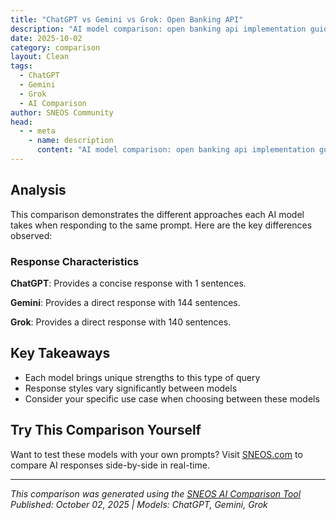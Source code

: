 ```yaml
---
title: "ChatGPT vs Gemini vs Grok: Open Banking API"
description: "AI model comparison: open banking api implementation guide..."
date: 2025-10-02
category: comparison
layout: Clean
tags:
  - ChatGPT
  - Gemini
  - Grok
  - AI Comparison
author: SNEOS Community
head:
  - - meta
    - name: description
      content: "AI model comparison: open banking api implementation guide..."
---
```


<ChatComparison
  title="ChatGPT vs Gemini vs Grok: Open Banking API"
  prompt="open banking api implementation guide"
  :responses='{
    "ChatGPT": "Error calling OpenAI API.",
    "Gemini": "Okay, let\u0027s create a comprehensive implementation guide for Open Banking APIs. This guide will cover key aspects, from understanding the fundamentals to practical implementation steps.\n\n**Open Banking API Implementation Guide**\n\n**1. Introduction to Open Banking**\n\n*   **What is Open Banking?** Open Banking is a secure and standardized way for third-party providers (TPPs) to access a customer\u0027s financial data and initiate payments on their behalf with the customer\u0027s explicit consent.  It aims to increase competition, innovation, and transparency in the financial services industry.\n*   **Key Players:**\n    *   **Account Servicing Payment Service Providers (ASPSPs):** Banks and financial institutions holding customer accounts.  They are obligated to provide APIs for TPP access.\n    *   **Third-Party Providers (TPPs):**  Organizations using the APIs to offer services like account aggregation, payment initiation, and personalized financial advice.\n    *   **Customers:**  The end-users who grant consent to TPPs to access their data or initiate payments.\n    *   **Regulatory Bodies:**  Organizations like the UK\u0027s CMA, the EU\u0027s EBA, and others that define Open Banking standards and regulations.\n*   **Benefits of Open Banking:**\n    *   **For Customers:**  Better financial insights, personalized services, easier payment experiences, and increased control over their data.\n    *   **For TPPs:** Access to a wider customer base, opportunities for innovation, and the ability to offer more comprehensive financial solutions.\n    *   **For ASPSPs:**  Potential for new revenue streams, improved customer engagement, and enhanced innovation.\n*   **Regulatory Landscape:**  Open Banking implementations are heavily driven by regulations like PSD2 (Payment Services Directive 2) in Europe, the UK Open Banking Implementation Entity (OBIE), and similar initiatives in other countries (Australia, Canada, etc.). Understanding these regulations is crucial.\n\n**2. Understanding the Open Banking APIs**\n\n*   **Core API Functionality:**  Open Banking APIs generally provide two main categories of functionality:\n    *   **Account Information Services (AIS):**  Allows TPPs to retrieve account details, balances, transaction history, and other relevant financial information.\n    *   **Payment Initiation Services (PIS):**  Enables TPPs to initiate payments from a customer\u0027s account with their explicit consent.\n*   **API Standards:**\n    *   **UK Open Banking (OBIE):**  A leading standard with well-defined specifications and testing frameworks.\n    *   **Berlin Group NextGenPSD2:**  Another widely adopted standard, particularly in Europe.\n    *   **Financial API (FAPI):**  Focuses on security and is often used in conjunction with other standards.\n    *   **STET:** A French standard.\n    *   **Considerations:**  Each country or region may have specific implementations or variations of these standards.\n*   **API Endpoints and Data Structures:**  Familiarize yourself with the specific API endpoints, request parameters, and response formats defined by the chosen standard.  Use the API documentation provided by the ASPSPs.\n*   **Key Data Elements:**\n    *   **Account IDs:**  Unique identifiers for bank accounts.\n    *   **Transaction Details:**  Amounts, dates, descriptions, and other relevant transaction information.\n    *   **Balances:**  Current and available balances.\n    *   **Payment Information:**  Beneficiary details, payment amounts, and reference information.\n*   **API Authentication and Authorization:**\n    *   **OAuth 2.0:** The industry-standard protocol for authorization.\n    *   **OpenID Connect (OIDC):**  An identity layer built on top of OAuth 2.0 for user authentication.\n    *   **Consent Management:**  A critical aspect of Open Banking.  Customers must explicitly grant consent to TPPs before accessing their data or initiating payments.  The consent flow typically involves redirecting the user to the ASPSP\u0027s authentication page.\n    *   **Two-Factor Authentication (2FA) / Strong Customer Authentication (SCA):** Required for payment initiation and often for account information access, ensuring a high level of security.\n    *   **Certificates:**  TPPs need to obtain eIDAS certificates (Qualified Website Authentication Certificates - QWACs) to identify themselves to ASPSPs.\n\n**3. Implementation Steps for TPPs**\n\n1.  **Registration and Onboarding:**\n    *   **Regulatory Authorization:**  Obtain necessary regulatory licenses or authorizations to operate as a TPP in the relevant jurisdiction.  This often involves demonstrating compliance with security and data privacy requirements.\n    *   **Registration with ASPSPs:** Register with the ASPSPs you intend to integrate with. This typically involves providing company information, certificates, and details about your services.\n    *   **API Key Generation:**  Obtain API keys or credentials from the ASPSPs to access their APIs.\n2.  **Environment Setup:**\n    *   **Sandbox Environment:**  Utilize the sandbox environments provided by ASPSPs for testing and development.\n    *   **Development Tools:**  Choose appropriate programming languages, libraries, and frameworks for API integration. Popular choices include Python, Java, Node.js, and libraries like requests, Spring, or Express.js.\n    *   **API Client Libraries:**  Consider using pre-built API client libraries provided by the ASPSPs or third-party vendors to simplify API interactions.\n3.  **Consent Flow Implementation:**\n    *   **User Interface:** Design a clear and user-friendly interface to explain the data or payment access being requested and guide the user through the consent process.\n    *   **Redirection to ASPSP:**  Redirect the user to the ASPSP\u0027s authentication page to authenticate and grant consent.\n    *   **Callback Handling:**  Handle the callback from the ASPSP after the user grants or denies consent. This callback will typically contain an authorization code or error information.\n    *   **Token Exchange:**  Exchange the authorization code for an access token that can be used to access the APIs.\n    *   **Consent Revocation:**  Provide a mechanism for users to revoke consent at any time.\n4.  **API Integration:**\n    *   **API Calls:**  Use the access token to make API calls to retrieve account information or initiate payments.\n    *   **Error Handling:** Implement robust error handling to gracefully handle API errors and provide informative messages to the user.\n    *   **Data Validation:** Validate the data received from the APIs to ensure its accuracy and integrity.\n    *   **Data Storage and Security:**  Store sensitive data securely, complying with data privacy regulations like GDPR.  Encrypt sensitive data at rest and in transit.\n    *   **Rate Limiting:** Be aware of and adhere to rate limits imposed by the ASPSPs to avoid being throttled.\n5.  **Security Considerations:**\n    *   **Secure Coding Practices:**  Follow secure coding practices to prevent vulnerabilities such as injection attacks, cross-site scripting (XSS), and cross-site request forgery (CSRF).\n    *   **Token Management:**  Securely store and manage access tokens.\n    *   **Regular Security Audits:**  Conduct regular security audits and penetration testing to identify and address potential vulnerabilities.\n    *   **Data Encryption:** Encrypt sensitive data at rest and in transit.\n6.  **Testing:**\n    *   **Unit Tests:**  Write unit tests to verify the functionality of individual components.\n    *   **Integration Tests:**  Perform integration tests to ensure that the TPP system integrates correctly with the ASPSP APIs.\n    *   **User Acceptance Testing (UAT):**  Involve end-users in testing the application to ensure that it meets their needs.\n    *   **Performance Testing:**  Conduct performance testing to ensure that the application can handle the expected load.\n7.  **Go-Live and Monitoring:**\n    *   **Production Environment:**  Deploy the application to the production environment.\n    *   **Monitoring:**  Monitor API usage, error rates, and performance metrics.\n    *   **Logging:**  Implement comprehensive logging to track API interactions and identify potential issues.\n    *   **Alerting:**  Set up alerts to notify you of critical errors or performance issues.\n\n**4. Implementation Steps for ASPSPs**\n\n1.  **API Development and Deployment:**\n    *   **API Design:** Design APIs that adhere to the chosen Open Banking standards.\n    *   **Security:** Implement robust security measures to protect customer data and prevent unauthorized access.\n    *   **Performance:**  Ensure that the APIs are performant and scalable.\n    *   **Documentation:**  Provide comprehensive API documentation for TPPs.\n    *   **Sandbox Environment:**  Create a sandbox environment for TPPs to test their applications.\n2.  **Security Infrastructure:**\n    *   **PKI Infrastructure:**  Establish a Public Key Infrastructure (PKI) for issuing and managing certificates.\n    *   **HSM:** Use Hardware Security Modules (HSMs) to securely store cryptographic keys.\n    *   **Intrusion Detection and Prevention Systems (IDPS):**  Implement IDPS to detect and prevent malicious activity.\n3.  **Consent Management System:**\n    *   **Consent UI:**  Develop a user-friendly consent UI that allows customers to grant or deny consent to TPPs.\n    *   **Consent Logging:**  Log all consent decisions for auditing purposes.\n    *   **Consent Revocation:**  Provide a mechanism for customers to revoke consent at any time.\n4.  **TP Registration and Onboarding:**\n    *   **Registration Process:**  Establish a clear and efficient registration process for TPPs.\n    *   **Security Assessment:**  Conduct security assessments of TPPs before granting them access to the APIs.\n5.  **Monitoring and Support:**\n    *   **API Monitoring:**  Monitor API usage, error rates, and performance metrics.\n    *   **TP Support:**  Provide support to TPPs integrating with the APIs.\n\n**5. Security Considerations (Detailed)**\n\n*   **Transport Layer Security (TLS):**  Use TLS 1.2 or higher to encrypt communication between TPPs and ASPSPs.\n*   **Data Encryption:** Encrypt sensitive data at rest and in transit.\n*   **Input Validation:**  Validate all input to prevent injection attacks.\n*   **Output Encoding:**  Encode all output to prevent XSS attacks.\n*   **Authentication and Authorization:**  Use OAuth 2.0 and OpenID Connect for authentication and authorization.\n*   **Role-Based Access Control (RBAC):**  Implement RBAC to restrict access to sensitive data and functionality.\n*   **Regular Security Audits:**  Conduct regular security audits and penetration testing to identify and address potential vulnerabilities.\n*   **Data Loss Prevention (DLP):**  Implement DLP measures to prevent sensitive data from being leaked.\n*   **Incident Response Plan:**  Develop and maintain an incident response plan to handle security breaches.\n\n**6. Testing and Certification**\n\n*   **Sandbox Testing:** Thoroughly test your implementation in the sandbox environments provided by the ASPSPs.\n*   **Conformance Testing:**  Use conformance testing tools to ensure that your implementation adheres to the Open Banking standards.\n*   **Security Testing:**  Conduct security testing to identify and address potential vulnerabilities.\n*   **Certification:**  Obtain certification from a recognized Open Banking certification body to demonstrate compliance with the standards.\n\n**7. Continuous Improvement**\n\n*   **Monitor API Performance:** Continuously monitor API performance and identify areas for improvement.\n*   **Gather Feedback:**  Solicit feedback from TPPs and customers to improve the API and the overall Open Banking experience.\n*   **Stay Up-to-Date:**  Stay up-to-date with the latest Open Banking standards and regulations.\n\n**Example Code Snippet (Python using Requests library)**\n\n\u0060\u0060\u0060python\nimport requests\nimport json\n\n# Configuration\nBASE_URL = \u0022https://api.examplebank.com/open-banking/v3.1\u0022  # Replace with the actual API base URL\nCLIENT_ID = \u0022your_client_id\u0022  # Replace with your client ID\nCLIENT_SECRET = \u0022your_client_secret\u0022  # Replace with your client secret\nACCESS_TOKEN = \u0022your_access_token\u0022  # Replace with your access token\n\n# Example: Get Account Information\n\ndef get_account_information(account_id):\n    url = f\u0022{BASE_URL}/accounts/{account_id}\u0022\n    headers = {\n        \u0022Authorization\u0022: f\u0022Bearer {ACCESS_TOKEN}\u0022,\n        \u0022Content-Type\u0022: \u0022application/json\u0022\n    }\n    try:\n        response = requests.get(url, headers=headers)\n        response.raise_for_status()  # Raise HTTPError for bad responses (4xx or 5xx)\n        account_data = response.json()\n        print(json.dumps(account_data, indent=4))  # Pretty print the JSON\n        return account_data\n    except requests.exceptions.RequestException as e:\n        print(f\u0022Error: {e}\u0022)\n        return None\n\n# Example Usage:\naccount_id_to_retrieve = \u00221234567890\u0022 #Replace with an actual ID\nget_account_information(account_id_to_retrieve)\n\u0060\u0060\u0060\n\n**Important Considerations:**\n\n*   **Compliance:**  Prioritize compliance with all relevant regulations.\n*   **User Experience:**  Design a seamless and intuitive user experience.  Clear communication is key.\n*   **Security:**  Implement robust security measures to protect customer data.\n*   **Scalability:**  Ensure that your system can scale to handle increasing traffic.\n*   **Documentation:**  Maintain comprehensive documentation for your API and your implementation.\n*   **Support:**  Provide excellent support to TPPs and customers.\n\nThis guide provides a comprehensive overview of Open Banking API implementation.  Remember to consult the specific documentation and requirements of the ASPSPs you are integrating with, as well as the relevant regulatory guidelines. Good luck!\n",
    "Grok": "Implementing an Open Banking API involves creating or integrating with a secure, standardized interface that allows third-party providers (TPPs) to access financial data and services from banks or financial institutions, typically with customer consent. Open Banking APIs are regulated in many regions (e.g., PSD2 in Europe, Open Banking UK) to ensure security, interoperability, and compliance. This guide walks you through the steps for designing, developing, and deploying an Open Banking API or integrating with one as a TPP.\n\n---\n\n### **1. Understand Open Banking Standards and Regulations**\nBefore implementation, familiarize yourself with the applicable regulations and standards in your region:\n- **PSD2 (Payment Services Directive 2)**: Mandatory in the EU, it governs access to customer data and payment initiation services.\n- **Open Banking UK**: A framework for secure data sharing and payment initiation in the UK.\n- **Berlin Group NextGenPSD2**: A widely adopted implementation standard for PSD2 APIs in Europe.\n- **OAuth 2.0**: Used for secure authorization between banks and TPPs.\n- **FAPI (Financial-grade API)**: A profile of OAuth 2.0 designed for high-security requirements in Open Banking.\n- **Regional Standards**: Check for specific standards in your region (e.g., Australia\u2019s Consumer Data Right, India\u2019s UPI).\n\n**Key Compliance Requirements**:\n- Strong Customer Authentication (SCA): Ensure two-factor authentication for user consent.\n- Data Protection: Comply with GDPR (EU) or equivalent data privacy laws.\n- API Security: Use TLS, mutual authentication, and secure token mechanisms.\n\n**Action**: Research local regulations, join relevant sandboxes (e.g., Open Banking UK Sandbox), and review documentation from standards bodies.\n\n---\n\n### **2. Define the Use Case**\nDecide whether you are:\n- A **Bank** providing an API for TPPs to access customer data or initiate payments.\n- A **Third-Party Provider (TPP)** building an application to consume bank APIs for services like account aggregation or payment initiation.\n\n**Common Use Cases**:\n- Account Information Services (AIS): Retrieve account balances, transaction history, etc.\n- Payment Initiation Services (PIS): Initiate payments directly from user accounts.\n- Consent Management: Handle user consent for data sharing.\n\n**Action**: Identify your role (bank or TPP) and define the specific services to offer or consume.\n\n---\n\n### **3. Technical Architecture for Open Banking API**\n#### For Banks (API Providers):\n1. **Design API Specifications**:\n   - Use RESTful design principles.\n   - Align with standards like Berlin Group NextGenPSD2 or Open Banking UK specifications.\n   - Define endpoints for:\n     - Consent management (\u0060/consents\u0060)\n     - Account information (\u0060/accounts\u0060, \u0060/transactions\u0060, \u0060/balances\u0060)\n     - Payment initiation (\u0060/payments\u0060)\n   - Use JSON for data exchange and provide Swagger/OpenAPI documentation.\n\n2. **Authentication \u0026 Authorization**:\n   - Implement OAuth 2.0 with FAPI for secure authorization.\n   - Use mutual TLS (mTLS) for client authentication between TPP and bank.\n   - Issue access tokens and refresh tokens to TPPs after user consent.\n   - Integrate with a consent management system to store and manage user permissions.\n\n3. **Security**:\n   - Use HTTPS with TLS 1.2/1.3 for data encryption.\n   - Implement message signing (e.g., HTTP Signatures or JWS) to ensure data integrity.\n   - Validate TPP certificates issued by a Qualified Trust Service Provider (QTSP) under eIDAS (in the EU).\n\n4. **Backend Integration**:\n   - Connect the API to core banking systems to fetch account data or process payments.\n   - Use middleware or an API gateway (e.g., Apigee, Kong, or AWS API Gateway) for rate limiting, logging, and monitoring.\n\n5. **Testing \u0026 Sandbox**:\n   - Provide a sandbox environment for TPPs to test API integrations.\n   - Include mock data and simulate real-world scenarios.\n\n#### For TPPs (API Consumers):\n1. **Register with Regulatory Authorities**:\n   - Obtain necessary licenses (e.g., AISP or PISP under PSD2).\n   - Register with banks or central directories (e.g., Open Banking Directory in the UK).\n\n2. **Integrate with Bank APIs**:\n   - Study API documentation provided by banks.\n   - Implement OAuth 2.0 client flows (Authorization Code Flow with PKCE is common).\n   - Use mTLS for secure communication with bank APIs.\n   - Handle user consent by redirecting users to the bank\u2019s authorization page.\n\n3. **Consent \u0026 Data Handling**:\n   - Store access tokens securely and refresh them as needed.\n   - Comply with data minimization principles\u2014only request data necessary for the service.\n   - Provide clear UX for users to grant and revoke consent.\n\n**Action**: Choose the right tools (e.g., Postman for testing, OpenID Connect libraries for authentication) and ensure your architecture supports scalability and security.\n\n---\n\n### **4. Key Implementation Steps**\n#### Step 1: Set Up Development Environment\n- **For Banks**: Build or use existing API management platforms (e.g., WSO2, Red Hat Fuse) to expose endpoints.\n- **For TPPs**: Set up a development environment with tools to interact with bank APIs (e.g., Postman, SDKs).\n\n#### Step 2: Implement Authentication\n- Use OAuth 2.0 libraries like \u0060Okta\u0060 or \u0060Auth0\u0060 for secure token management.\n- For Banks: Set up an authorization server to issue tokens.\n- For TPPs: Implement client-side logic to handle token exchange and consent flows.\n\n**Sample OAuth 2.0 Flow (Authorization Code Flow)**:\n\u0060\u0060\u0060bash\n# Step 1: Redirect user to bank\u0027s authorization page\nGET /authorize?client_id=YOUR_CLIENT_ID\u0026redirect_uri=YOUR_REDIRECT_URI\u0026response_type=code\u0026scope=ais\n\n# Step 2: After user consent, bank redirects to TPP with authorization code\nGET /redirect_uri?code=AUTH_CODE\n\n# Step 3: TPP exchanges code for access token\nPOST /token\nContent-Type: application/x-www-form-urlencoded\nclient_id=YOUR_CLIENT_ID\u0026client_secret=YOUR_CLIENT_SECRET\u0026code=AUTH_CODE\u0026grant_type=authorization_code\u0026redirect_uri=YOUR_REDIRECT_URI\n\u0060\u0060\u0060\n\n#### Step 3: Develop Core API Functionalities\n- **For Banks**:\n  - Build endpoints to return account data or initiate payments.\n  - Example (Pseudo-Code for Account Information Endpoint):\n    \u0060\u0060\u0060python\n    @api.route(\u0027/accounts\u0027)\n    def get_accounts():\n        if not validate_token(request.headers[\u0027Authorization\u0027]):\n            return jsonify({\u0027error\u0027: \u0027Unauthorized\u0027}), 401\n        accounts = fetch_accounts_from_core_system()\n        return jsonify(accounts), 200\n    \u0060\u0060\u0060\n- **For TPPs**:\n  - Build logic to parse API responses and display data to users.\n\n#### Step 4: Test in Sandbox\n- Use sandbox environments provided by banks or regulators to test APIs.\n- Simulate user consent, data retrieval, and error handling.\n\n#### Step 5: Ensure Compliance\n- Audit your implementation for GDPR, PSD2, or local compliance.\n- Perform security testing (e.g., penetration testing) to identify vulnerabilities.\n\n---\n\n### **5. Deployment and Monitoring**\n- **Deployment**:\n  - Use a secure cloud provider or on-premises infrastructure.\n  - Implement CI/CD pipelines for continuous updates and testing.\n- **Monitoring**:\n  - Monitor API usage, errors, and performance using tools like Prometheus or ELK Stack.\n  - Log all access requests for auditing purposes (ensure compliance with data retention policies).\n\n---\n\n### **6. Tools and Resources**\n- **API Development**: SwaggerHub, Postman, Apigee.\n- **OAuth 2.0/FAPI**: OpenID Connect libraries (e.g., \u0060oidc-client-js\u0060, \u0060python-oauthlib\u0060).\n- **Security Testing**: OWASP ZAP, Burp Suite.\n- **Sandboxes**: Open Banking UK Sandbox, Berlin Group Sandbox.\n- **Documentation**: Refer to Berlin Group NextGenPSD2, Open Banking UK Implementation Guide.\n\n---\n\n### **7. Challenges and Best Practices**\n#### Challenges:\n- **Compliance**: Meeting regulatory requirements can be complex and time-consuming.\n- **Security**: Ensuring robust protection against data breaches or unauthorized access.\n- **Interoperability**: Different banks may interpret standards differently, leading to integration issues.\n\n#### Best Practices:\n- Follow standard specifications to ensure compatibility.\n- Provide clear documentation and developer support (e.g., developer portals).\n- Regularly update security measures to address new threats.\n- Engage with regulators and industry groups for guidance.\n\n---\n\n### **8. Example Workflow (Bank to TPP Interaction)**\n1. **User Consent**:\n   - TPP redirects the user to the bank\u2019s authorization page.\n   - User authenticates using SCA and consents to data sharing.\n2. **Token Issuance**:\n   - Bank issues an authorization code to TPP, which is exchanged for an access token.\n3. **Data Access**:\n   - TPP uses the access token to call bank APIs and retrieve data (e.g., \u0060/accounts\u0060).\n4. **Service Delivery**:\n   - TPP processes the data and presents it to the user (e.g., in a budgeting app).\n\n---\n\nBy following this guide, you can implement or integrate with an Open Banking API while ensuring compliance, security, and a seamless user experience. If you need deeper assistance with specific standards, coding examples, or tools, let me know!"
  }'
  published-date="08:03"
/>

## Analysis

This comparison demonstrates the different approaches each AI model takes when responding to the same prompt. Here are the key differences observed:

### Response Characteristics

**ChatGPT**: Provides a concise response with 1 sentences. 

**Gemini**: Provides a direct response with 144 sentences. 

**Grok**: Provides a direct response with 140 sentences. 

## Key Takeaways

- Each model brings unique strengths to this type of query
- Response styles vary significantly between models
- Consider your specific use case when choosing between these models

## Try This Comparison Yourself

Want to test these models with your own prompts? Visit [SNEOS.com](https://sneos.com) to compare AI responses side-by-side in real-time.

---

*This comparison was generated using the [SNEOS AI Comparison Tool](https://sneos.com)*
*Published: October 02, 2025 | Models: ChatGPT, Gemini, Grok*
